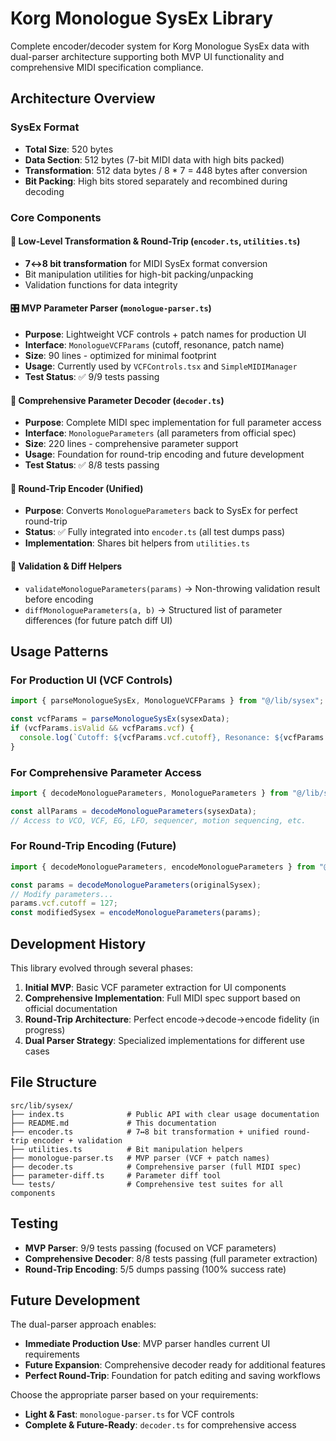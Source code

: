 # Korg Monologue SysEx Library

Complete encoder/decoder system for Korg Monologue SysEx data with dual-parser architecture supporting both MVP UI functionality and comprehensive MIDI specification compliance.

## Architecture Overview

### SysEx Format

- **Total Size**: 520 bytes
- **Data Section**: 512 bytes (7-bit MIDI data with high bits packed)
- **Transformation**: 512 data bytes / 8 \* 7 = 448 bytes after conversion
- **Bit Packing**: High bits stored separately and recombined during decoding

### Core Components

#### 🔧 Low-Level Transformation & Round-Trip (`encoder.ts`, `utilities.ts`)

- **7↔8 bit transformation** for MIDI SysEx format conversion
- Bit manipulation utilities for high-bit packing/unpacking
- Validation functions for data integrity

#### 🎛️ MVP Parameter Parser (`monologue-parser.ts`)

- **Purpose**: Lightweight VCF controls + patch names for production UI
- **Interface**: `MonologueVCFParams` (cutoff, resonance, patch name)
- **Size**: 90 lines - optimized for minimal footprint
- **Usage**: Currently used by `VCFControls.tsx` and `SimpleMIDIManager`
- **Test Status**: ✅ 9/9 tests passing

#### 🎹 Comprehensive Parameter Decoder (`decoder.ts`)

- **Purpose**: Complete MIDI spec implementation for full parameter access
- **Interface**: `MonologueParameters` (all parameters from official spec)
- **Size**: 220 lines - comprehensive parameter support
- **Usage**: Foundation for round-trip encoding and future development
- **Test Status**: ✅ 8/8 tests passing

#### 🔄 Round-Trip Encoder (Unified)

- **Purpose**: Converts `MonologueParameters` back to SysEx for perfect round-trip
- **Status**: ✅ Fully integrated into `encoder.ts` (all test dumps pass)
- **Implementation**: Shares bit helpers from `utilities.ts`

#### 🧪 Validation & Diff Helpers

- `validateMonologueParameters(params)` → Non-throwing validation result before encoding
- `diffMonologueParameters(a, b)` → Structured list of parameter differences (for future patch diff UI)

## Usage Patterns

### For Production UI (VCF Controls)

```typescript
import { parseMonologueSysEx, MonologueVCFParams } from "@/lib/sysex";

const vcfParams = parseMonologueSysEx(sysexData);
if (vcfParams.isValid && vcfParams.vcf) {
  console.log(`Cutoff: ${vcfParams.vcf.cutoff}, Resonance: ${vcfParams.vcf.resonance}`);
}
```

### For Comprehensive Parameter Access

```typescript
import { decodeMonologueParameters, MonologueParameters } from "@/lib/sysex";

const allParams = decodeMonologueParameters(sysexData);
// Access to VCO, VCF, EG, LFO, sequencer, motion sequencing, etc.
```

### For Round-Trip Encoding (Future)

```typescript
import { decodeMonologueParameters, encodeMonologueParameters } from "@/lib/sysex";

const params = decodeMonologueParameters(originalSysex);
// Modify parameters...
params.vcf.cutoff = 127;
const modifiedSysex = encodeMonologueParameters(params);
```

## Development History

This library evolved through several phases:

1. **Initial MVP**: Basic VCF parameter extraction for UI components
2. **Comprehensive Implementation**: Full MIDI spec support based on official documentation
3. **Round-Trip Architecture**: Perfect encode→decode→encode fidelity (in progress)
4. **Dual Parser Strategy**: Specialized implementations for different use cases

## File Structure

```
src/lib/sysex/
├── index.ts              # Public API with clear usage documentation
├── README.md             # This documentation
├── encoder.ts            # 7↔8 bit transformation + unified round-trip encoder + validation
├── utilities.ts          # Bit manipulation helpers
├── monologue-parser.ts   # MVP parser (VCF + patch names)
├── decoder.ts            # Comprehensive parser (full MIDI spec)
├── parameter-diff.ts     # Parameter diff tool
└── tests/                # Comprehensive test suites for all components
```

## Testing

- **MVP Parser**: 9/9 tests passing (focused on VCF parameters)
- **Comprehensive Decoder**: 8/8 tests passing (full parameter extraction)
- **Round-Trip Encoding**: 5/5 dumps passing (100% success rate)

## Future Development

The dual-parser approach enables:

- **Immediate Production Use**: MVP parser handles current UI requirements
- **Future Expansion**: Comprehensive decoder ready for additional features
- **Perfect Round-Trip**: Foundation for patch editing and saving workflows

Choose the appropriate parser based on your requirements:

- **Light & Fast**: `monologue-parser.ts` for VCF controls
- **Complete & Future-Ready**: `decoder.ts` for comprehensive access
